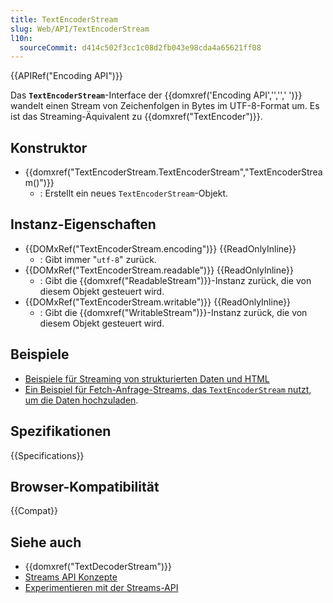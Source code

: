 ```yaml
---
title: TextEncoderStream
slug: Web/API/TextEncoderStream
l10n:
  sourceCommit: d414c502f3cc1c08d2fb043e98cda4a65621ff08
---
```


{{APIRef("Encoding API")}}

Das **`TextEncoderStream`**-Interface der {{domxref('Encoding API','','',' ')}} wandelt einen Stream von Zeichenfolgen in Bytes im UTF-8-Format um. Es ist das Streaming-Äquivalent zu {{domxref("TextEncoder")}}.

## Konstruktor

- {{domxref("TextEncoderStream.TextEncoderStream","TextEncoderStream()")}}
  - : Erstellt ein neues `TextEncoderStream`-Objekt.

## Instanz-Eigenschaften

- {{DOMxRef("TextEncoderStream.encoding")}} {{ReadOnlyInline}}
  - : Gibt immer "`utf-8`" zurück.
- {{DOMxRef("TextEncoderStream.readable")}} {{ReadOnlyInline}}
  - : Gibt die {{domxref("ReadableStream")}}-Instanz zurück, die von diesem Objekt gesteuert wird.
- {{DOMxRef("TextEncoderStream.writable")}} {{ReadOnlyInline}}
  - : Gibt die {{domxref("WritableStream")}}-Instanz zurück, die von diesem Objekt gesteuert wird.

## Beispiele

- [Beispiele für Streaming von strukturierten Daten und HTML](https://streams.spec.whatwg.org/demos/)
- [Ein Beispiel für Fetch-Anfrage-Streams, das `TextEncoderStream` nutzt, um die Daten hochzuladen](https://glitch.com/~fetch-request-stream).

## Spezifikationen

{{Specifications}}

## Browser-Kompatibilität

{{Compat}}

## Siehe auch

- {{domxref("TextDecoderStream")}}
- [Streams API Konzepte](/de/docs/Web/API/Streams_API/Concepts)
- [Experimentieren mit der Streams-API](https://deanhume.com/experimenting-with-the-streams-api/)
